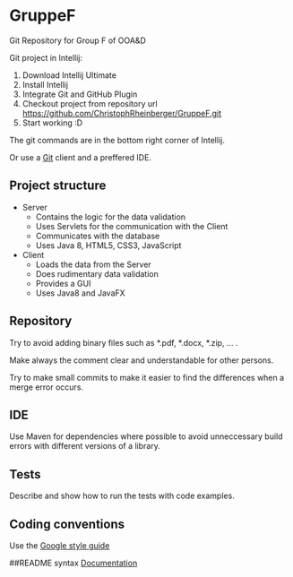 # GruppeF
Git Repository for Group F of OOA&amp;D

Git project in Intellij:

1. Download Intellij Ultimate
2. Install Intellij
3. Integrate Git and GitHub Plugin
4. Checkout project from repository url
    https://github.com/ChristophRheinberger/GruppeF.git
5. Start working :D

The git commands are in the bottom right corner of Intellij.

Or use a [Git](https://git-scm.com/downloads) client and a preffered IDE.

## Project structure
* Server
  * Contains the logic for the data validation
  * Uses Servlets for the communication with the Client
  * Communicates with the database
  * Uses Java 8, HTML5, CSS3, JavaScript
* Client
  * Loads the data from the Server
  * Does rudimentary data validation
  * Provides a GUI
  * Uses Java8 and JavaFX

## Repository
Try to avoid adding binary files such as \*.pdf, \*.docx, \*.zip, ... .

Make always the comment clear and understandable for other persons.

Try to make small commits to make it easier to find the differences when a merge error occurs.

## IDE
Use Maven for dependencies where possible to avoid unneccessary build errors with different versions of a library.

## Tests
Describe and show how to run the tests with code examples.

## Coding conventions
Use the [Google style guide](https://google.github.io/styleguide/javaguide.html)

##README syntax
[Documentation](https://enterprise.github.com/downloads/en/markdown-cheatsheet.pdf)
